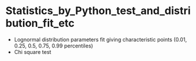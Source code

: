 # Statistics_by_Python_test_and_distribution_fit_etc

- Lognormal distribution parameters fit giving characteristic points (0.01, 0.25, 0.5, 0.75, 0.99 percentiles)
- Chi square test
